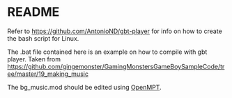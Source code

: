 # README

Refer to https://github.com/AntonioND/gbt-player for info on how to create the bash script
for Linux.

The .bat file contained here is an example on how to compile with gbt player. Taken from 
https://github.com/gingemonster/GamingMonstersGameBoySampleCode/tree/master/19_making_music

The bg_music.mod should be edited using [OpenMPT](https://openmpt.org/).